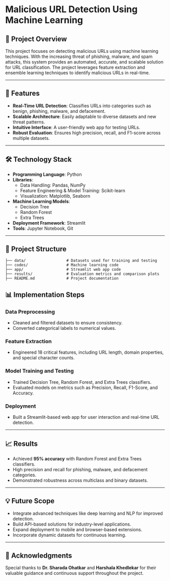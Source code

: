 # Malicious URL Detection Using Machine Learning

## 📜 Project Overview
This project focuses on detecting malicious URLs using machine learning techniques. With the increasing threat of phishing, malware, and spam attacks, this system provides an automated, accurate, and scalable solution for URL classification. The project leverages feature extraction and ensemble learning techniques to identify malicious URLs in real-time.

---

## 🚀 Features
- **Real-Time URL Detection**: Classifies URLs into categories such as benign, phishing, malware, and defacement.
- **Scalable Architecture**: Easily adaptable to diverse datasets and new threat patterns.
- **Intuitive Interface**: A user-friendly web app for testing URLs.
- **Robust Evaluation**: Ensures high precision, recall, and F1-score across multiple datasets.

---

## 🛠️ Technology Stack
- **Programming Language**: Python
- **Libraries**:
  - Data Handling: Pandas, NumPy
  - Feature Engineering & Model Training: Scikit-learn
  - Visualization: Matplotlib, Seaborn
- **Machine Learning Models**:
  - Decision Tree
  - Random Forest
  - Extra Trees
- **Deployment Framework**: Streamlit
- **Tools**: Jupyter Notebook, Git

---

## 📂 Project Structure
```plaintext
├── data/                  # Datasets used for training and testing
├── codes/                 # Machine learning code
├── app/                   # Streamlit web app code
├── results/               # Evaluation metrics and comparison plots
├── README.md              # Project documentation
```

## 📊 Implementation Steps

### Data Preprocessing
- Cleaned and filtered datasets to ensure consistency.
- Converted categorical labels to numerical values.

### Feature Extraction
- Engineered 18 critical features, including URL length, domain properties, and special character counts.

### Model Training and Testing
- Trained Decision Tree, Random Forest, and Extra Trees classifiers.
- Evaluated models on metrics such as Precision, Recall, F1-Score, and Accuracy.

### Deployment
- Built a Streamlit-based web app for user interaction and real-time URL detection.

---

## 📈 Results
- Achieved **95% accuracy** with Random Forest and Extra Trees classifiers.
- High precision and recall for phishing, malware, and defacement categories.
- Demonstrated robustness across multiclass and binary datasets.

---

## 💡 Future Scope
- Integrate advanced techniques like deep learning and NLP for improved detection.
- Build API-based solutions for industry-level applications.
- Expand deployment to mobile and browser-based extensions.
- Incorporate dynamic datasets for continuous learning.

---



## 🙌 Acknowledgments
Special thanks to **Dr. Sharada Ohatkar** and **Harshala Khedlekar** for their valuable guidance and continuous support throughout the project.
